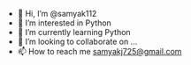- 👋 Hi, I’m @samyak112
- 👀 I’m interested in Python
- 🌱 I’m currently learning Python
- 💞️ I’m looking to collaborate on ...
- 📫 How to reach me samyakj725@gmail.com

<!---
samyak112/samyak112 is a ✨ special ✨ repository because its `README.md` (this file) appears on your GitHub profile.
You can click the Preview link to take a look at your changes.
--->
